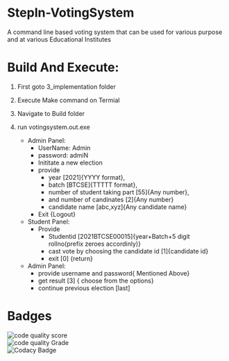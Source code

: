 # StepIn-VotingSystem
A command line based voting system that can be used for various purpose and at various Educational Institutes<br/>
# Build And Execute:
1. First goto 3_implementation folder
2. Execute Make command on Termial
3. Navigate to Build folder
4. run votingsystem.out.exe
   
   - Admin Panel:
     - UserName: Admin
     - password: admiN
     - Inititate a new election
     - provide 
       - year [2021]{YYYY format}, 
       - batch [BTCSE]{TTTTT format}, 
       - number of student taking part [55]{Any number}, 
       - and number of candinates [2]{Any number}
       - candidate name [abc,xyz]{Any candidate name}
     - Exit {Logout}
   - Student Panel:
     - Provide
       - Studentid [2021BTCSE00015]{year+Batch+5 digit rollno(prefix zeroes accordinly)}
       - cast vote by choosing the candidate id [1]{candidate id}
       - exit [0] {return}
   - Admin Panel:
     - provide username and password{ Mentioned Above}
     - get result [3] { choose from the options}
     - continue previous election [last]
  

# Badges
 ![code quality score](https://www.code-inspector.com/project/27493/score/svg) <br/> 
 ![code quality Grade](https://www.code-inspector.com/project/27493/status/svg) <br/>
 ![Codacy Badge](https://app.codacy.com/project/badge/Grade/ead6b75e009e4844b14c69d66b78e073)<br/>
 
